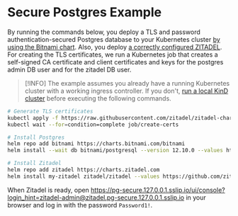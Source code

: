 # Secure Postgres Example

By running the commands below, you deploy a TLS and password authentication-secured Postgres database to your Kubernetes cluster [by using the Bitnami chart](https://artifacthub.io/packages/helm/bitnami/postgresql).
Also, you deploy [a correctly configured ZITADEL](https://artifacthub.io/packages/helm/zitadel/zitadel).
For creating the TLS certificates, we run a Kubernetes job that creates a self-signed CA certificate and client certificates and keys for the postgres admin DB user and for the zitadel DB user.

> [!INFO]
> The example assumes you already have a running Kubernetes cluster with a working ingress controller.
> If you don't, [run a local KinD cluster](../99-kind-with-traefik/README.md) before executing the following commands.

```bash
# Generate TLS certificates
kubectl apply -f https://raw.githubusercontent.com/zitadel/zitadel-charts/main/examples/2-postgres-secure/certs-job.yaml
kubectl wait --for=condition=complete job/create-certs

# Install Postgres
helm repo add bitnami https://charts.bitnami.com/bitnami
helm install --wait db bitnami/postgresql --version 12.10.0 --values https://github.com/zitadel/zitadel-charts/blob/main/examples/2-postgres-secure/postgres-values.yaml

# Install Zitadel
helm repo add zitadel https://charts.zitadel.com
helm install my-zitadel zitadel/zitadel --values https://github.com/zitadel/zitadel-charts/blob/main/examples/2-postgres-secure/zitadel-values.yaml
```

When Zitadel is ready, open https://pg-secure.127.0.0.1.sslip.io/ui/console?login_hint=zitadel-admin@zitadel.pg-secure.127.0.0.1.sslip.io in your browser and log in with the password `Password1!`.
